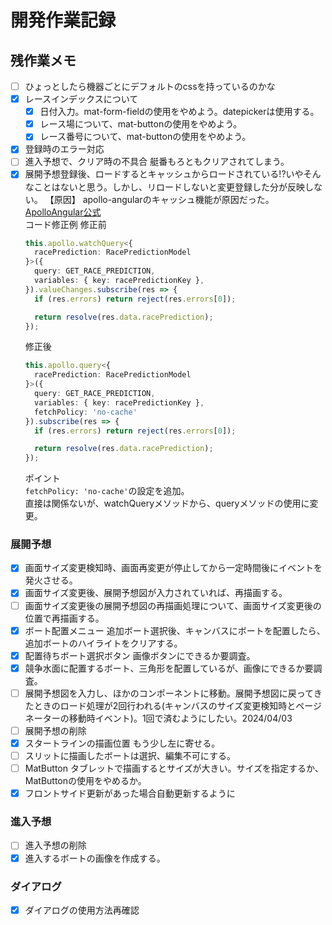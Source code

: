 # 開発作業記録  

## 残作業メモ  
- [ ] ひょっとしたら機器ごとにデフォルトのcssを持っているのかな
- [x] レースインデックスについて  
    - [x] 日付入力。mat-form-fieldの使用をやめよう。datepickerは使用する。  
    - [x] レース場について、mat-buttonの使用をやめよう。
    - [x] レース番号について、mat-buttonの使用をやめよう。  
- [x] 登録時のエラー対応  
- [ ] 進入予想で、クリア時の不具合 艇番もろともクリアされてしまう。  
- [x] 展開予想登録後、ロードするとキャッシュからロードされている!?いやそんなことはないと思う。しかし、リロードしないと変更登録した分が反映しない。
    【原因】
    apollo-angularのキャッシュ機能が原因だった。  
    [ApolloAngular公式](https://the-guild.dev/graphql/apollo-angular/docs/data/queries)  
    コード修正例
    修正前
    ```typescript
    this.apollo.watchQuery<{
      racePrediction: RacePredictionModel
    }>({
      query: GET_RACE_PREDICTION, 
      variables: { key: racePredictionKey }, 
    }).valueChanges.subscribe(res => {
      if (res.errors) return reject(res.errors[0]);

      return resolve(res.data.racePrediction);
    });
    ```
    修正後  
    ```typescript
    this.apollo.query<{
      racePrediction: RacePredictionModel
    }>({
      query: GET_RACE_PREDICTION, 
      variables: { key: racePredictionKey }, 
      fetchPolicy: 'no-cache'
    }).subscribe(res => {
      if (res.errors) return reject(res.errors[0]);

      return resolve(res.data.racePrediction);
    });
    ```
    ポイント  
    `fetchPolicy: 'no-cache'`の設定を追加。  
    直接は関係ないが、watchQueryメソッドから、queryメソッドの使用に変更。  

### 展開予想  
- [x] 画面サイズ変更検知時、画面再変更が停止してから一定時間後にイベントを発火させる。  
- [x] 画面サイズ変更後、展開予想図が入力されていれば、再描画する。  
- [ ] 画面サイズ変更後の展開予想図の再描画処理について、画面サイズ変更後の位置で再描画する。
- [x] ボート配置メニュー 追加ボート選択後、キャンバスにボートを配置したら、追加ボートのハイライトをクリアする。  
- [x] 配置待ちボート選択ボタン 画像ボタンにできるか要調査。
- [x] 競争水面に配置するボート、三角形を配置しているが、画像にできるか要調査。
- [ ] 展開予想図を入力し、ほかのコンポーネントに移動。展開予想図に戻ってきたときのロード処理が2回行われる(キャンバスのサイズ変更検知時とページネーターの移動時イベント)。1回で済むようにしたい。2024/04/03
- [ ] 展開予想の削除
- [x] スタートラインの描画位置 もう少し左に寄せる。
- [ ] スリットに描画したボートは選択、編集不可にする。
- [ ] MatButton タブレットで描画するとサイズが大きい。サイズを指定するか、MatButtonの使用をやめるか。
- [x] フロントサイド更新があった場合自動更新するように
### 進入予想  
- [ ] 進入予想の削除  
- [x] 進入するボートの画像を作成する。

### ダイアログ  
- [x] ダイアログの使用方法再確認
